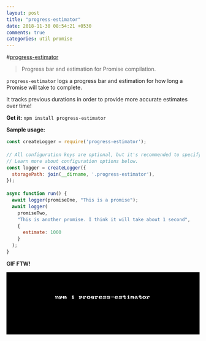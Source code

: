 ```yaml
---
layout: post
title: "progress-estimator"
date: 2018-11-30 08:54:21 +0530
comments: true
categories: util promise
---
```


#[progress-estimator]()
> Progress bar and estimation for Promise compilation.

`progress-estimator` logs a progress bar and estimation for how long a Promise will take to complete. 

It tracks previous durations in order to provide more accurate estimates over time!

__Get it:__ `npm install progress-estimator`

__Sample usage:__

```js
const createLogger = require('progress-estimator');

// All configuration keys are optional, but it's recommended to specify a storage location.
// Learn more about configuration options below.
const logger = createLogger({
  storagePath: join(__dirname, '.progress-estimator'),
});

async function run() {
  await logger(promiseOne, "This is a promise");
  await logger(
    promiseTwo,
    "This is another promise. I think it will take about 1 second",
    {
      estimate: 1000
    }
  );
}
```

__GIF FTW!__

![progress-estimator](/images/progress-estimator/progress-estimator.gif)


